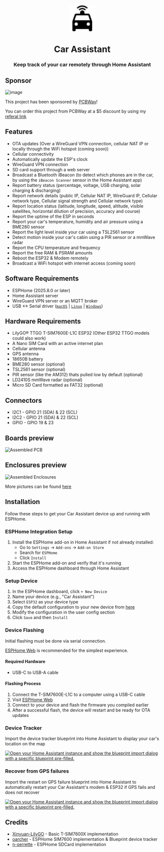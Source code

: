 <p align="center">
    <a href="https://shon.codes"><img src="assets/logo/Car%20Assistant.svg" width="86" height="86"></a>
</p>

<h1 align="center">Car Assistant</h1>
<h3 align="center">Keep track of your car remotely through Home Assistant</h3>

## Sponsor
![image](https://user-images.githubusercontent.com/13995143/184159660-3a476f93-58ee-4487-b305-6b044c7b1c4e.png)

This project has been sponsored by [PCBWay](https://www.pcbway.com/)!

You can order this project from PCBWay at a $5 discount by using my [referal link](https://www.pcbway.com/setinvite.aspx?inviteid=590728)

## Features
- OTA updates (Over a WireGuard VPN connection, cellular NAT IP or locally through the WiFi hotspot (coming soon))
- Cellular connectivity
- Automatically update the ESP's clock
- WireGuard VPN connection
- SD card support through a web server
- Broadcast a Bluetooth iBeacon (to detect which phones are in the car, by using the `iBeacon Scanner` sensor in the Home Assistant app)
- Report battery status (percentage, voltage, USB charging, solar charging & discharging)
- Report network details (public IP, Cellular NAT IP, WireGuard IP, Cellular network type, Cellular signal strength and Cellular network type)
- Report location status (latitude, longitude, speed, altitude, visible satellites, horizontal dilution of precision, accuracy and course)
- Report the uptime of the ESP in seconds
- Report your car's temperature, humidity and air pressure using a BME280 sensor
- Report the light level inside your car using a TSL2561 sensor
- Detect motion inside your car's cabin using a PIR sensor or a mmWave radar
- Report the CPU temperature and frequency
- Report the free RAM & PSRAM amounts
- Reboot the ESP32 & Modem remotely
- Broadcast a WiFi hotspot with internet access (coming soon)

## Software Requirements
- ESPHome (2025.8.0 or later)
- Home Assistant server
- WireGuard VPN server or an MQTT broker
- USB <-> Serial driver ([`macOS`](https://github.com/Xinyuan-LilyGO/CH9102_Mac_Driver) | [`Linux`](https://github.com/gorgiaxx/CH34x-Driver-Linux) | [`Windows`](https://github.com/Xinyuan-LilyGO/CH9102_Driver))

## Hardware Requirements
- LilyGO® TTGO T-SIM7600E-L1C ESP32 (Other ESP32 TTGO models could also work)
- A Nano SIM Card with an active internet plan
- Cellular antenna
- GPS antenna
- 18650B battery
- BME280 sensor (optional)
- TSL2561 sensor (optional)
- PIR sensor (like the AM312) thats pulled low by default (optional)
- LD2410S mmWave radar (optional)
- Micro SD Card formatted as FAT32 (optional)

## Connectors
- I2C1 - GPIO 21 (SDA) & 22 (SCL)
- I2C2 - GPIO 21 (SDA) & 22 (SCL)
- GPIO - GPIO 19 & 23

## Boards preview
![Assembled PCB](./PCB/Photos/PCB/13%20-%20Assembled%20(All).jpeg)

## Enclosures preview
![Assembled Enclosures](./PCB/Photos/Enclosure/12%20-%20Assembled%20(All).jpeg)

More pictures can be found [here](./PCB/Photos)

## Installation

Follow these steps to get your Car Assistant device up and running with ESPHome.

### ESPHome Integration Setup

1. Install the ESPHome add-on in Home Assistant if not already installed:
   - Go to `Settings` → `Add-ons` → `Add-on Store`
   - Search for `ESPHome`
   - Click `Install`
2. Start the ESPHome add-on and verify that it's running
3. Access the ESPHome dashboard through Home Assistant

### Setup Device

1. In the ESPHome dashboard, click `+ New Device`
2. Name your device (e.g., "Car Assistant")
3. Select `ESP32` as your device type
4. Copy the default configuration to your new device from [here](./car-assistant.yaml)
5. Modify the configuration in the user config section
6. Click `Save` and then `Install`

### Device Flashing

Initial flashing must be done via serial connection.

[ESPHome Web](https://web.esphome.io) is recommended for the simplest experience.

#### Required Hardware
- USB-C to USB-A cable

#### Flashing Process
1. Connect the T-SIM7600E-L1C to a computer using a USB-C cable
2. Visit [ESPHome Web](https://web.esphome.io)
3. Connect to your device and flash the firmware you compiled earlier
4. After a successful flash, the device will restart and be ready for OTA updates

### Device Tracker
Import the device tracker blueprint into Home Assistant to display your car's location on the map

[![Open your Home Assistant instance and show the blueprint import dialog with a specific blueprint pre-filled.](https://my.home-assistant.io/badges/blueprint_import.svg)](https://my.home-assistant.io/redirect/blueprint_import/?blueprint_url=https%3A%2F%2Fgithub.com%2FShonP40%2FCar-Assistant%2Fblob%2Fmaster%2Fgps_device_tracker.yaml)

### Recover from GPS failures
Import the restart on GPS failure blueprint into Home Assistant to automatically restart your Car Assistant's modem & ESP32 if GPS fails and does not recover

[![Open your Home Assistant instance and show the blueprint import dialog with a specific blueprint pre-filled.](https://my.home-assistant.io/badges/blueprint_import.svg)](https://my.home-assistant.io/redirect/blueprint_import/?blueprint_url=https%3A%2F%2Fgithub.com%2FShonP40%2FCar-Assistant%2Fblob%2Fmaster%2Frestart_on_gps_fail.yaml)

## Credits
- [Xinyuan-LilyGO](https://github.com/Xinyuan-LilyGO/T-SIM7600X) - Basic T-SIM7600X implementation
- [oarcher](https://github.com/esphome/esphome/pull/6721#issuecomment-3362380809) - ESPHome SIM7600 implementation & Blueprint device tracker
- [n-serrette](https://github.com/n-serrette/esphome_sd_card) - ESPHome SDCard implementation